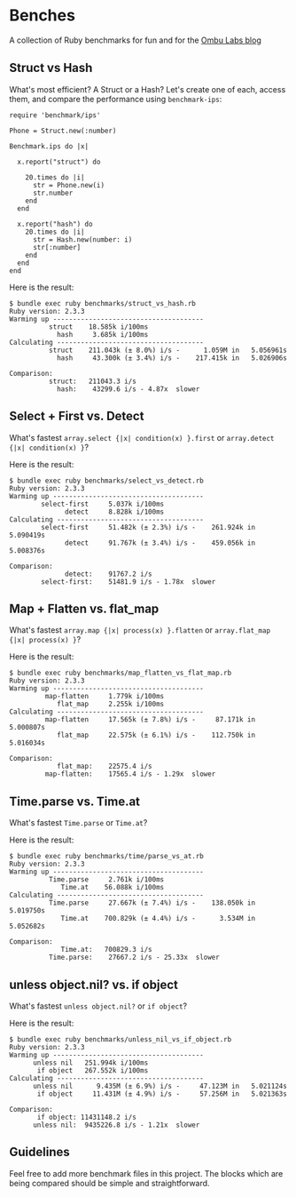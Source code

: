 # Benches

A collection of Ruby benchmarks for fun and for the [Ombu Labs blog](https://www.ombulabs.com/blog)

## Struct vs Hash

What's most efficient? A Struct or a Hash? Let's create one of each, access them,
and compare the performance using `benchmark-ips`:

    require 'benchmark/ips'

    Phone = Struct.new(:number)

    Benchmark.ips do |x|

      x.report("struct") do

        20.times do |i|
          str = Phone.new(i)
          str.number
        end
      end

      x.report("hash") do
        20.times do |i|
          str = Hash.new(number: i)
          str[:number]
        end
      end
    end


Here is the result:

    $ bundle exec ruby benchmarks/struct_vs_hash.rb
    Ruby version: 2.3.3
    Warming up --------------------------------------
              struct    18.585k i/100ms
                hash     3.685k i/100ms
    Calculating -------------------------------------
              struct    211.043k (± 8.0%) i/s -      1.059M in   5.056961s
                hash     43.300k (± 3.4%) i/s -    217.415k in   5.026906s

    Comparison:
              struct:   211043.3 i/s
                hash:    43299.6 i/s - 4.87x  slower

## Select + First vs. Detect

What's fastest `array.select {|x| condition(x) }.first` or
`array.detect {|x| condition(x) }`?

Here is the result:

    $ bundle exec ruby benchmarks/select_vs_detect.rb
    Ruby version: 2.3.3
    Warming up --------------------------------------
            select-first     5.037k i/100ms
                  detect     8.828k i/100ms
    Calculating -------------------------------------
            select-first     51.482k (± 2.3%) i/s -    261.924k in   5.090419s
                  detect     91.767k (± 3.4%) i/s -    459.056k in   5.008376s

    Comparison:
                  detect:    91767.2 i/s
            select-first:    51481.9 i/s - 1.78x  slower

## Map + Flatten vs. flat_map

What's fastest `array.map {|x| process(x) }.flatten` or
`array.flat_map {|x| process(x) }`?

Here is the result:

    $ bundle exec ruby benchmarks/map_flatten_vs_flat_map.rb
    Ruby version: 2.3.3
    Warming up --------------------------------------
             map-flatten     1.779k i/100ms
                flat_map     2.255k i/100ms
    Calculating -------------------------------------
             map-flatten     17.565k (± 7.8%) i/s -     87.171k in   5.000807s
                flat_map     22.575k (± 6.1%) i/s -    112.750k in   5.016034s

    Comparison:
                flat_map:    22575.4 i/s
             map-flatten:    17565.4 i/s - 1.29x  slower

## Time.parse vs. Time.at

What's fastest `Time.parse` or `Time.at`?

Here is the result:

    $ bundle exec ruby benchmarks/time/parse_vs_at.rb
    Ruby version: 2.3.3
    Warming up --------------------------------------
              Time.parse     2.761k i/100ms
                 Time.at    56.088k i/100ms
    Calculating -------------------------------------
              Time.parse     27.667k (± 7.4%) i/s -    138.050k in   5.019750s
                 Time.at    700.829k (± 4.4%) i/s -      3.534M in   5.052682s

    Comparison:
                 Time.at:   700829.3 i/s
              Time.parse:    27667.2 i/s - 25.33x  slower

## unless object.nil? vs. if object

What's fastest `unless object.nil?` or `if object`?

Here is the result:

    $ bundle exec ruby benchmarks/unless_nil_vs_if_object.rb
    Ruby version: 2.3.3
    Warming up --------------------------------------
          unless nil   251.994k i/100ms
           if object   267.552k i/100ms
    Calculating -------------------------------------
          unless nil      9.435M (± 6.9%) i/s -     47.123M in   5.021124s
           if object     11.431M (± 4.9%) i/s -     57.256M in   5.021363s

    Comparison:
           if object: 11431148.2 i/s
          unless nil:  9435226.8 i/s - 1.21x  slower


## Guidelines

Feel free to add more benchmark files in this project. The blocks which are
being compared should be simple and straightforward.
